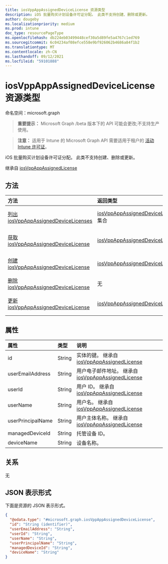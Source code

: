 ```yaml
---
title: iosVppAppAssignedDeviceLicense 资源类型
description: iOS 批量购买计划设备许可证分配。 此类不支持创建、删除或更新。
author: dougeby
ms.localizationpriority: medium
ms.prod: intune
doc_type: resourcePageType
ms.openlocfilehash: db224eb03499448cef30a5d89fe5a4767c1ed769
ms.sourcegitcommit: 6c04234af08efce558e9bf926062b4686a84f1b2
ms.translationtype: MT
ms.contentlocale: zh-CN
ms.lasthandoff: 09/12/2021
ms.locfileid: "59101888"
---
```

# <a name="iosvppappassigneddevicelicense-resource-type"></a>iosVppAppAssignedDeviceLicense 资源类型

命名空间：microsoft.graph

> **重要提示：** Microsoft Graph /beta 版本下的 API 可能会更改;不支持生产使用。

> **注意：** 适用于 Intune 的 Microsoft Graph API 需要适用于租户的 [活动 Intune 许可证](https://go.microsoft.com/fwlink/?linkid=839381)。

iOS 批量购买计划设备许可证分配。 此类不支持创建、删除或更新。


继承自 [iosVppAppAssignedLicense](../resources/intune-apps-iosvppappassignedlicense.md)

## <a name="methods"></a>方法
|方法|返回类型|说明|
|:---|:---|:---|
|[列出 iosVppAppAssignedDeviceLicenses](../api/intune-apps-iosvppappassigneddevicelicense-list.md)|[iosVppAppAssignedDeviceLicense](../resources/intune-apps-iosvppappassigneddevicelicense.md) 集合|列出 [iosVppAppAssignedDeviceLicense 对象的属性和](../resources/intune-apps-iosvppappassigneddevicelicense.md) 关系。|
|[获取 iosVppAppAssignedDeviceLicense](../api/intune-apps-iosvppappassigneddevicelicense-get.md)|[iosVppAppAssignedDeviceLicense](../resources/intune-apps-iosvppappassigneddevicelicense.md)|读取 [iosVppAppAssignedDeviceLicense 对象的属性和](../resources/intune-apps-iosvppappassigneddevicelicense.md) 关系。|
|[创建 iosVppAppAssignedDeviceLicense](../api/intune-apps-iosvppappassigneddevicelicense-create.md)|[iosVppAppAssignedDeviceLicense](../resources/intune-apps-iosvppappassigneddevicelicense.md)|创建新的 [iosVppAppAssignedDeviceLicense](../resources/intune-apps-iosvppappassigneddevicelicense.md) 对象。|
|[删除 iosVppAppAssignedDeviceLicense](../api/intune-apps-iosvppappassigneddevicelicense-delete.md)|无|删除 [iosVppAppAssignedDeviceLicense](../resources/intune-apps-iosvppappassigneddevicelicense.md)。|
|[更新 iosVppAppAssignedDeviceLicense](../api/intune-apps-iosvppappassigneddevicelicense-update.md)|[iosVppAppAssignedDeviceLicense](../resources/intune-apps-iosvppappassigneddevicelicense.md)|更新 [iosVppAppAssignedDeviceLicense 对象](../resources/intune-apps-iosvppappassigneddevicelicense.md) 的属性。|

## <a name="properties"></a>属性
|属性|类型|说明|
|:---|:---|:---|
|id|String|实体的键。 继承自 [iosVppAppAssignedLicense](../resources/intune-apps-iosvppappassignedlicense.md)|
|userEmailAddress|String|用户电子邮件地址。 继承自 [iosVppAppAssignedLicense](../resources/intune-apps-iosvppappassignedlicense.md)|
|userId|String|用户 ID。 继承自 [iosVppAppAssignedLicense](../resources/intune-apps-iosvppappassignedlicense.md)|
|userName|String|用户名。 继承自 [iosVppAppAssignedLicense](../resources/intune-apps-iosvppappassignedlicense.md)|
|userPrincipalName|String|用户主体名称。 继承自 [iosVppAppAssignedLicense](../resources/intune-apps-iosvppappassignedlicense.md)|
|managedDeviceId|String|托管设备 ID。|
|deviceName|String|设备名称。|

## <a name="relationships"></a>关系
无

## <a name="json-representation"></a>JSON 表示形式
下面是资源的 JSON 表示形式。
<!-- {
  "blockType": "resource",
  "keyProperty": "id",
  "@odata.type": "microsoft.graph.iosVppAppAssignedDeviceLicense"
}
-->
``` json
{
  "@odata.type": "#microsoft.graph.iosVppAppAssignedDeviceLicense",
  "id": "String (identifier)",
  "userEmailAddress": "String",
  "userId": "String",
  "userName": "String",
  "userPrincipalName": "String",
  "managedDeviceId": "String",
  "deviceName": "String"
}
```



